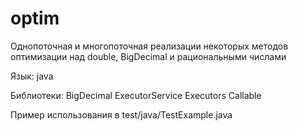 # optim
Однопоточная и многопоточная реализации некоторых методов оптимизации над double, BigDecimal и рациональными числами

Язык: java

Библиотеки:
	BigDecimal
	ExecutorService
	Executors
	Callable
  
Пример использования в test/java/TestExample.java
